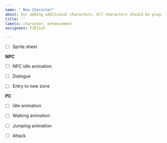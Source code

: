 ```yaml
---
name: " New Character"
about: For adding additional characters. All characters should be playable
title: ''
labels: character, enhancement
assignees: TJEliot

---
```


- [ ] Sprite sheet


**NPC**

- [ ] NPC idle animation

- [ ] Dialogue

- [ ] Entry to new zone

**PC**

- [ ] Idle animation

- [ ] Walking animation

- [ ] Jumping animation

- [ ] Attack
